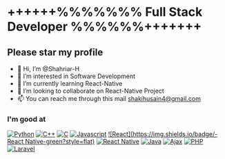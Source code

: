 # ++++++%%%%%%% Full Stack Developer %%%%%%+++++++ #
## Please star my profile ##
- 👋 Hi, I’m @Shahriar-H
- 👀 I’m interested in Software Development
- 🌱 I’m currently learning React-Native
- 💞️ I’m looking to collaborate on React-Native Project
- 📫 You can reach me through this mail shakihusain4@gmail.com

<!---
Shahriar-H/Shahriar-H is a ✨ special ✨ repository because its `README.md` (this file) appears on your GitHub profile.
You can click the Preview link to take a look at your changes.
--->

### I'm good at ###
[![Python](https://img.shields.io/badge/-Python-brightgreen?style=flat)](https://www.python.org/)
[![C++](https://img.shields.io/badge/-C++-blue?style=flat)](https://www.python.org/)
[![C](https://img.shields.io/badge/-C-blue?style=flat)](https://www.python.org/)
[![Javascript](https://img.shields.io/badge/-Javascripty-yellow?style=flat)](https://www.python.org/)
[![React](https://img.shields.io/badge/-React Native-green?style=flat)](https://www.python.org/)
[![React Native](https://img.shields.io/badge/-C++-blue?style=flat)](https://www.python.org/)
[![Java](https://img.shields.io/badge/-Java-orange?style=flat)](https://www.python.org/)
[![Ajax](https://img.shields.io/badge/-Ajax-blue?style=flat)](https://www.python.org/)
[![PHP](https://img.shields.io/badge/-PHP-green?style=flat)](https://www.python.org/)
[![Laravel](https://img.shields.io/badge/-Laravel-red?style=flat)](https://www.python.org/)


